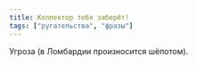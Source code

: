 ```yaml
---
title: Коллектор тебя заберёт!
tags: ["ругательства", "фразы"]
---
```


Угроза (в Ломбардии произносится шёпотом).